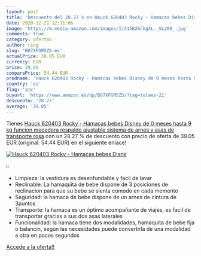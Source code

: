 ```yaml
---
layout: post
title: 'Descuento del 28.27 % en Hauck 620403 Rocky - Hamacas bebes Disne'
date: 2020-12-21 12:11:06
image: 'https://m.media-amazon.com/images/I/415B2kCkgXL._SL200_.jpg'
comments: true
category: ofertas
author: ring
slug: 'B07XFGM5ZS-es'
actualPrice: 39.05 EUR
currency: EUR
price: 39.05
comparePrice: 54.44 EUR
prodname: 'Hauck 620403 Rocky - Hamacas bebes Disney de 0 meses hasta 9 kg  funcion mecedora  respaldo ajustable  sistema de arnes y asas de transporte  rosa'
country: 'es'
flag: '🇪🇸'
buyurl: 'https://www.amazon.es/dp/B07XFGM5ZS/?tag=tolees-21'
descuento: '28.27'
average: '39.05'
---
```


Tienes [Hauck 620403 Rocky - Hamacas bebes Disney de 0 meses hasta 9 kg  funcion mecedora  respaldo ajustable  sistema de arnes y asas de transporte  rosa](https://www.amazon.es/dp/B07XFGM5ZS/?tag=tolees-21) con un 28.27 % de descuento con precio de oferta de 39.05 EUR (original: 54.44 EUR) en el siguiente enlace!

[![Hauck 620403 Rocky - Hamacas bebes Disne](https://m.media-amazon.com/images/I/415B2kCkgXL._SL200_.jpg)](https://www.amazon.es/dp/B07XFGM5ZS/?tag=tolees-21)

ℹ️:

- Limpieza: la vestidura es desenfundable y facil de lavar
- Reclinable: La hamaquita de bebe dispone de 3 posiciones de reclinacion para que su bebe se sienta comodo en cada momento
- Seguridad: la hamaca de bebe dispone de un arnes de cintura de 3puntos
- Transporte: la hamaca es un óptimo acompañante de viajes, es facil de transportar gracias a sus dos asas laterales
- Funcionalidad: la hamaca tiene dos modalidades, hamaquita de bebe fija o balancin, según las necesidades puede convertirla de una modalidad a otra en pocos segundos

[Accede a la oferta!!](https://www.amazon.es/dp/B07XFGM5ZS/?tag=tolees-21)
